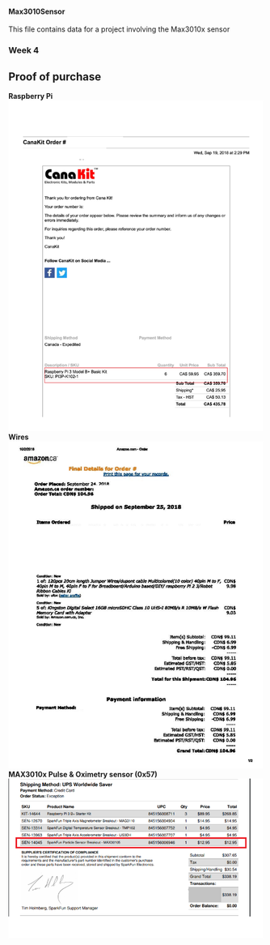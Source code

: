 #### Max3010Sensor
This file contains data for a project involving the Max3010x sensor

### Week 4
## Proof of purchase
**Raspberry Pi**
![alt text](https://raw.githubusercontent.com/gsmann997/Max3010Sensor/master/Invoices/Pi_invoice.jpg)<br>
**Wires**<br>
![alt text](https://raw.githubusercontent.com/gsmann997/Max3010Sensor/master/Invoices/Wires_receipt.jpg)
**MAX3010x Pulse & Oximetry sensor (0x57)**
![alt text](https://raw.githubusercontent.com/gsmann997/Max3010Sensor/master/Invoices/heart_beat.png)



